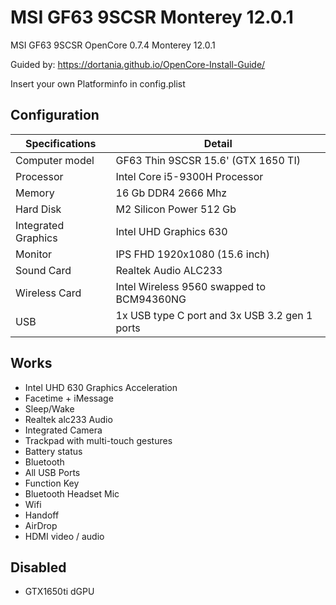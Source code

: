# MSI GF63 9SCSR Monterey 12.0.1
MSI GF63 9SCSR OpenCore 0.7.4 Monterey 12.0.1

Guided by: https://dortania.github.io/OpenCore-Install-Guide/

Insert your own Platforminfo in config.plist

## Configuration

| Specifications | Detail |
| ------------------- | ------------------------------------------- |
| Computer model      | GF63 Thin 9SCSR 15.6' (GTX 1650 TI)      |
| Processor           | Intel Core i5-9300H Processor     |
| Memory              | 16 Gb DDR4 2666 Mhz             |
| Hard Disk           | M2 Silicon Power 512 Gb    |
| Integrated Graphics | Intel UHD Graphics 630                     |
| Monitor             | IPS FHD 1920x1080 (15.6 inch) |
| Sound Card          | Realtek Audio ALC233         |
| Wireless Card       | Intel Wireless 9560  swapped to BCM94360NG                  |
| USB                 | 1x USB type C port and 3x USB 3.2 gen 1 ports  |

## Works
- Intel UHD 630 Graphics Acceleration
- Facetime + iMessage
- Sleep/Wake
- Realtek alc233 Audio
- Integrated Camera
- Trackpad with multi-touch gestures
- Battery status
- Bluetooth
- All USB Ports
- Function Key
- Bluetooth Headset Mic
- Wifi
- Handoff
- AirDrop
- HDMI video / audio

## Disabled
- GTX1650ti dGPU
